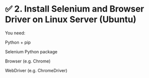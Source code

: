 # ✅ 2. Install Selenium and Browser Driver on Linux Server (Ubuntu)
You need:

Python + pip

Selenium Python package

Browser (e.g. Chrome)

WebDriver (e.g. ChromeDriver)
